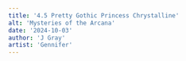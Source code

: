 ```yaml
---
title: '4.5 Pretty Gothic Princess Chrystalline'
alt: 'Mysteries of the Arcana'
date: '2024-10-03'
author: 'J Gray'
artist: 'Gennifer'
---
```

